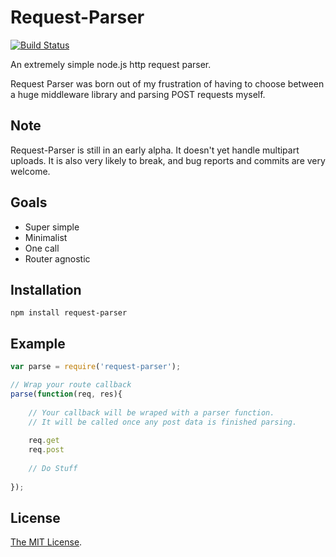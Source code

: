 Request-Parser
==============
[![Build Status](https://travis-ci.org/Onfire7/request-parser.png)](https://travis-ci.org/Onfire7/request-parser)

An extremely simple node.js http request parser.

Request Parser was born out of my frustration of having to choose
between a huge middleware library and parsing POST requests myself.

## Note
Request-Parser is still in an early alpha.
It doesn't yet handle multipart uploads.
It is also very likely to break, and bug reports and commits are very welcome.

## Goals
* Super simple
* Minimalist
* One call
* Router agnostic

## Installation
```
npm install request-parser
```

## Example
```javascript
var parse = require('request-parser');

// Wrap your route callback
parse(function(req, res){
	
	// Your callback will be wraped with a parser function.
	// It will be called once any post data is finished parsing.
	
	req.get
	req.post
	
	// Do Stuff
	
});
```

## License
[The MIT License](http://www.opensource.org/licenses/mit-license.php).

